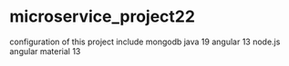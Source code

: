 # microservice_project22
configuration of this project include
mongodb
java 19
angular 13
node.js
angular material 13
